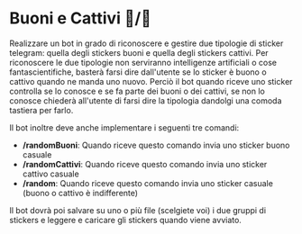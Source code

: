 # Buoni e Cattivi :kick_scooter:/:motor_scooter:

Realizzare un bot in grado di riconoscere e gestire due tipologie di sticker telegram: quella degli stickers buoni e quella degli stickers cattivi. Per riconoscere le due tipologie non serviranno intelligenze artificiali o cose fantascientifiche, basterà farsi dire dall'utente se lo sticker è buono o cattivo quando ne manda uno nuovo. Perciò il bot quando riceve uno sticker controlla se lo conosce e se fa parte dei buoni o dei cattivi, se non lo conosce chiederà all'utente di farsi dire la tipologia dandolgi una comoda tastiera per farlo.

Il bot inoltre deve anche implementare i seguenti tre comandi:

* __/randomBuoni__: Quando riceve questo comando invia uno sticker buono casuale
* __/randomCattivi__: Quando riceve questo comando invia uno sticker cattivo casuale
* __/random__: Quando riceve questo comando invia uno sticker casuale (buono o cattivo è indifferente)

Il bot dovrà poi salvare su uno o più file (scelgiete voi) i due gruppi di stickers e leggere e caricare gli stickers quando viene avviato.